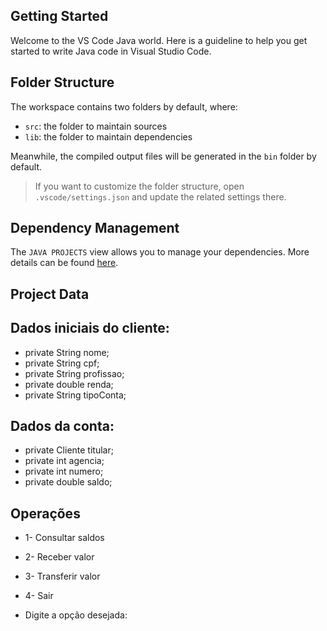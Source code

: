 ## Getting Started

Welcome to the VS Code Java world. Here is a guideline to help you get started to write Java code in Visual Studio Code.

## Folder Structure

The workspace contains two folders by default, where:

- `src`: the folder to maintain sources
- `lib`: the folder to maintain dependencies

Meanwhile, the compiled output files will be generated in the `bin` folder by default.

> If you want to customize the folder structure, open `.vscode/settings.json` and update the related settings there.

## Dependency Management

The `JAVA PROJECTS` view allows you to manage your dependencies. More details can be found [here](https://github.com/microsoft/vscode-java-dependency#manage-dependencies).

## Project Data

## Dados iniciais do cliente:


- private String nome;
- private String cpf;
- private String profissao;
- private double renda;
- private String tipoConta;

## Dados da conta:

- private Cliente titular;
- private int agencia;
- private int numero;
- private double saldo;

## Operações

- 1- Consultar saldos
- 2- Receber valor
- 3- Transferir valor
- 4- Sair

- Digite a opção desejada:

